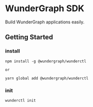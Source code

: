 # WunderGraph SDK

Build WunderGraph applications easily.

## Getting Started

### install

```shell
npm install -g @wundergraph/wunderctl

or

yarn global add @wundergraph/wunderctl
```

### init

```shell
wunderctl init
```
